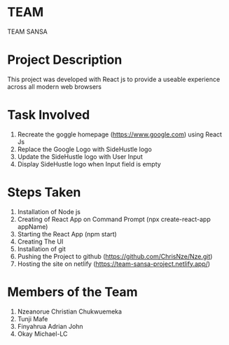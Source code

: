 # TEAM

TEAM SANSA

# Project Description

This project was developed with React js to provide a useable experience across all modern web browsers

# Task Involved

1. Recreate the goggle homepage (https://www.google.com) using React Js
2. Replace the Google Logo with SideHustle logo
3. Update the SideHustle logo with User Input
4. Display SideHustle logo when Input field is empty

# Steps Taken

1. Installation of Node js
2. Creating of React App on Command Prompt (npx create-react-app appName)
3. Starting the React App (npm start)
4. Creating The UI
5. Installation of git
6. Pushing the Project to github (https://github.com/ChrisNze/Nze.git)
7. Hosting the site on netlify (https://team-sansa-project.netlify.app/)

# Members of the Team

1. Nzeanorue Christian Chukwuemeka
2. Tunji Mafe
3. Finyahrua Adrian John
4. Okay Michael-LC
